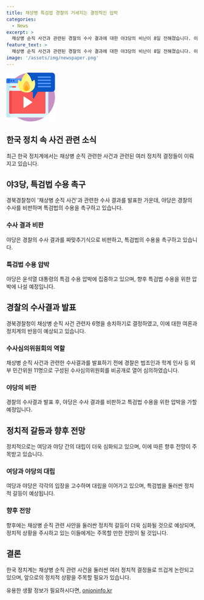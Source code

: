 ```yaml
---
title: 채상병 특검법 경찰의 거세지는 결정적인 압박
categories:
  - News
excerpt: >
  채상병 순직 사건과 관련된 경찰의 수사 결과에 대한 야3당의 비난이 8일 전해졌습니다. 이들은 수사가 짜맞추기식이라고 비판하며, 윤석열 대통령의 특검 수용 압박에 집중할 예정입니다. 경찰은 사단장 임성근을 불송치하기로 결정하고, 이에 대해 야당들은 비난을 쏟아냈습니다. 향후 야당은 특검법 수용을 위해 대통령에 대한 압박을 가할 예정입니다.
feature_text: >
  채상병 순직 사건과 관련된 경찰의 수사 결과에 대한 야3당의 비난이 8일 전해졌습니다. 이들은 수사가 짜맞추기식이라고 비판하며, 윤석열 대통령의 특검 수용 압박에 집중할 예정입니다. 경찰은 사단장 임성근을 불송치하기로 결정하고, 이에 대해 야당들은 비난을 쏟아냈습니다. 향후 야당은 특검법 수용을 위해 대통령에 대한 압박을 가할 예정입니다.
image: '/assets/img/newspaper.png'
---
```


<p><img src="/assets/img/news.png" alt="rentncar 속보" /></p>

<h2 data-ke-size="size26">한국 정치 속 사건 관련 소식</h2>

<p data-ke-size="size16">최근 한국 정치계에서는 채상병 순직 관련한 사건과 관련된 여러 정치적 결정들이 이뤄지고 있습니다.</p>

<h2 data-ke-size="size24">야3당, 특검법 수용 촉구</h2>

<p data-ke-size="size16">경북경찰청이 '채상병 순직 사건'과 관련한 수사 결과를 발표한 가운데, 야당은 경찰의 수사를 비판하며 특검법의 수용을 촉구하고 있습니다.</p>

<h3>수사 결과 비판</h3>

<p data-ke-size="size16">야당은 경찰의 수사 결과를 짜맞추기식으로 비판하고, 특검법의 수용을 촉구하고 있습니다.</p>

<h3>특검법 수용 압박</h3>

<p data-ke-size="size16">야당은 윤석열 대통령의 특검 수용 압박에 집중하고 있으며, 향후 특검법 수용을 위한 압박에 나설 예정입니다.</p>

<h2 data-ke-size="size24">경찰의 수사결과 발표</h2>

<p data-ke-size="size16">경북경찰청이 채상병 순직 사건 관련자 6명을 송치하기로 결정하였고, 이에 대한 여론과 정치계의 반응이 예상되고 있습니다.</p>

<h3>수사심의위원회의 역할</h3>

<p data-ke-size="size16">채상병 순직 사건과 관련한 수사결과를 발표하기 전에 경찰은 법조인과 학계 인사 등 외부 민간위원 11명으로 구성된 수사심의위원회를 비공개로 열어 심의하였습니다.</p>

<h3>야당의 비판</h3>

<p data-ke-size="size16">경찰의 수사결과 발표 후, 야당은 수사 결과를 비판하고 특검법 수용을 위한 압박을 가할 예정입니다.</p>

<h2 data-ke-size="size24">정치적 갈등과 향후 전망</h2>

<p data-ke-size="size16">정치적으로는 여당과 야당 간의 대립이 더욱 심화되고 있으며, 이에 따른 향후 전망이 주목받고 있습니다.</p>

<h3>여당과 야당의 대립</h3>

<p data-ke-size="size16">여당과 야당은 각각의 입장을 고수하며 대립을 이어가고 있으며, 특검법을 둘러싼 정치적 갈등이 예상됩니다.</p>

<h3>향후 전망</h3>

<p data-ke-size="size16">향후에는 채상병 순직 관련 사안을 둘러싼 정치적 갈등이 더욱 심화될 것으로 예상되며, 정치적 상황을 주시하고 있는 이들에게는 주목할 만한 전망이 될 것입니다.</p>

<h2 data-ke-size="size24">결론</h2>

<p data-ke-size="size16">한국 정치계는 채상병 순직 관련 사건을 둘러싼 여러 정치적 결정들로 뜨겁게 논란되고 있으며, 앞으로의 정치적 상황을 주목할 필요가 있습니다.</p>
유용한 생활 정보가 필요하시다면, <a href="https://onioninfo.kr" rel="dofollow">onioninfo.kr</a>


